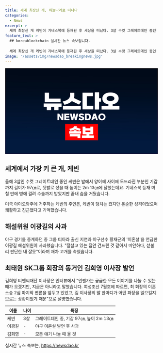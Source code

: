 ```yaml
---
title: 세계 최장신 개, 하늘나라로 떠나다
categories:
  - News
excerpt: >
  세계 최장신 개 케빈이 기네스북에 등재된 후 세상을 떠났다. 3살 수컷 그레이트데인 종인 케빈은 발에서 양어깨까지 길이가 97㎝, 뒷발로 섰을 때 높이는 2m 13㎝였다. 주인은 케빈이 온순하고 쾌활했다고 회상했다. 한편, 야구 해설위원 이광길은 황재균의 이혼설을 언급한 후 사과했고, SK그룹 회장의 동거인은 언젠가 이야기를 나눌 때 올 것이라고 밝혔다.
feature_text: >
  ## koreablockchain 실시간 뉴스 속보입니다.

  세계 최장신 개 케빈이 기네스북에 등재된 후 세상을 떠났다. 3살 수컷 그레이트데인 종인 케빈은 발에서 양어깨까지 길이가 97㎝, 뒷발로 섰을 때 높이는 2m 13㎝였다. 주인은 케빈이 온순하고 쾌활했다고 회상했다. 한편, 야구 해설위원 이광길은 황재균의 이혼설을 언급한 후 사과했고, SK그룹 회장의 동거인은 언젠가 이야기를 나눌 때 올 것이라고 밝혔다.
image: '/assets/img/newsdao_breakingnews.jpg'
---
```


<p><img src="/assets/img/newsdao_breakingnews.jpg" alt="koreablockchain 속보" /></p>

<h2 data-ke-size="size26">세계에서 가장 키 큰 개, 케빈</h2>

<p data-ke-size="size16">올해 3살인 수컷 그레이트데인 종인 케빈은 발에서 양어깨 사이에 도드라진 부분인 기갑까지 길이가 97㎝로, 뒷발로 섰을 때 높이는 2m 13㎝에 달했는데요. 기네스북 등재 며칠 만에 병에 걸려 수술까지 받았지만 끝내 숨을 거뒀습니다.</p>

<p data-ke-size="size16">미국 아이오와주에 거주하는 케빈의 주인은, 케빈이 덩치는 컸지만 온순한 성격이었으며 쾌활하고 친근했다고 기억했습니다.</p>

<h2 data-ke-size="size26">해설위원 이광길의 사과</h2>

<p data-ke-size="size16">야구 경기를 중계하던 중 그룹 티아라 출신 지연과 야구선수 황재균의 '이혼설'을 언급한 이광길 해설위원이 사과했습니다. "잘살고 있는 집안 건드린 것 같아서 미안하다, 섣불리 판단한 내 잘못"이라며 재차 고개를 숙였습니다.</p>

<h2 data-ke-size="size26">최태원 SK그룹 회장의 동거인 김희영 이사장 발언</h2>

<p data-ke-size="size16">김희영 티앤씨재단 이사장은 인터뷰에서 "언젠가는 궁금한 모든 이야기를 나눌 수 있는 때가 오겠지만, 지금은 아니라고 말했습니다. 여성조선 7월호에 따르면, 최 회장의 이혼 소송 2심 마지막 변론을 앞두고 있었고, 김 이사장의 말 한마디가 어떤 파장을 일으킬지 모르는 상황이었기 때문"으로 설명했습니다.</p>

<table>
<thead>
<tr>
<th>이름</th>
<th>나이</th>
<th>특징</th>
</tr>
</thead>
<tbody>
<tr>
<td>케빈</td>
<td>3살</td>
<td>그레이트데인 종, 기갑 97㎝, 높이 2m 13㎝</td>
</tr>
<tr>
<td>이광길</td>
<td>-</td>
<td>야구 이혼설 발언 후 사과</td>
</tr>
<tr>
<td>김희영</td>
<td>-</td>
<td>모든 얘기 나눌 때 올 것</td>
</tr>
</tbody>
</table>
실시간 뉴스 속보는, <a href="https://newsdao.kr" rel="dofollow">https://newsdao.kr</a>


